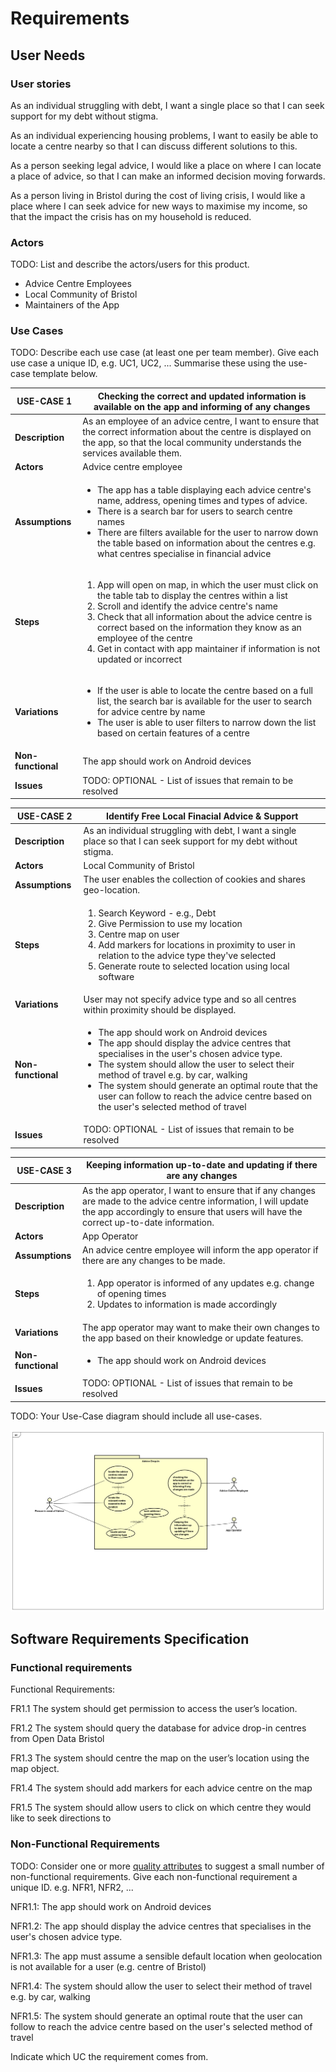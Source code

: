 # Requirements

## User Needs

### User stories
As an individual struggling with debt, I want a single place so that I can seek support for my debt without stigma. 

As an individual experiencing housing problems, I want to easily be able to locate a centre nearby so that I can discuss different solutions to this. 

As a person seeking legal advice, I would like a place on where I can locate a place of advice, so that I can make an informed decision moving forwards. 

As a person living in Bristol during the cost of living crisis, I would like a place where I can seek advice for new ways to maximise my income, so that the impact the crisis has on my household is reduced.

### Actors
TODO: List and describe the actors/users for this product.

- Advice Centre Employees 
- Local Community of Bristol
- Maintainers of the App

### Use Cases
TODO: Describe each use case (at least one per team member).
    Give each use case a unique ID, e.g. UC1, UC2, ...
    Summarise these using the use-case template below.

| USE-CASE 1 | Checking the correct and updated information is available on the app and informing of any changes| 
| -------------------------------------- | ------------------- |
| **Description** |  As an employee of an advice centre, I want to ensure that the correct information about the centre is displayed on the app, so that the local community understands the services available them. |
| **Actors** | Advice centre employee |
| **Assumptions** | <ul> <li> The app has a table displaying each advice centre's name, address, opening times and types of advice. </li> <li>There is a search bar for users to search centre names</li> <li> There are filters available for the user to narrow down the table based on information about the centres e.g. what centres specialise in financial advice </li> </ul> </td></tr>
| **Steps** | <ol> <li> App will open on map, in which the user must click on the table tab to display the centres within a list </li> <li> Scroll and identify the advice centre's name </li> <li> Check that all information about the advice centre is correct based on the information they know as an employee of the centre </li> <li> Get in contact with app maintainer if information is not updated or incorrect </li> </ol> |
| **Variations** | <ul> <li> If the user is able to locate the centre based on a full list, the search bar is available for the user to search for advice centre by name </li> <li> The user is able to user filters to narrow down the list based on certain features of a centre </li> </ul>|
| **Non-functional** | The app should work on Android devices |
| **Issues** | TODO: OPTIONAL - List of issues that remain to be resolved |

| USE-CASE 2 | Identify Free Local Finacial Advice & Support | 
| -------------------------------------- | ------------------- |
| **Description** | As an individual struggling with debt, I want a single place so that I can seek support for my debt without stigma. 
| **Actors** | Local Community of Bristol
| **Assumptions** | The user enables the collection of cookies and shares geo-location. 
| **Steps** | <ol><li> Search Keyword - e.g., Debt</li><li> Give Permission to use my location</li> <li> Centre map on user</li> <li> Add markers for locations in proximity to user in relation to the advice type they've selected</li> <li> Generate route to selected location using local software</li> </ol>
| **Variations** | User may not specify advice type and so all centres within proximity should be displayed. |
| **Non-functional** | <ul> <li>The app should work on Android devices</li> <li>The app should display the advice centres that specialises in the user's chosen advice type.</li> <li>The system should allow the user to select their method of travel e.g. by car, walking</li> <li>The system should generate an optimal route that the user can follow to reach the advice centre based on the user's selected method of travel</li> </ul>|
| **Issues** | TODO: OPTIONAL - List of issues that remain to be resolved |

| USE-CASE 3 | Keeping information up-to-date and updating if there are any changes | 
| -------------------------------------- | ------------------- |
| **Description** | As the app operator, I want to ensure that if any changes are made to the advice centre information, I will update the app accordingly to ensure that users will have the correct up-to-date information. 
| **Actors** | App Operator
| **Assumptions** | An advice centre employee will inform the app operator if there are any changes to be made.
| **Steps** | <ol><li> App operator is informed of any updates e.g. change of opening times</li> <li>Updates to information is made accordingly</li>
| **Variations** | The app operator may want to make their own changes to the app based on their knowledge or update features. |
| **Non-functional** | <ul> <li>The app should work on Android devices</li> </ul>|
| **Issues** | TODO: OPTIONAL - List of issues that remain to be resolved |

TODO: Your Use-Case diagram should include all use-cases.

![Insert your Use-Case Diagram Here](images/use-case.png)

## Software Requirements Specification
### Functional requirements
Functional Requirements:

FR1.1 The system should get permission to access the user’s location.

FR1.2 The system should query the database for advice drop-in centres from Open Data Bristol

FR1.3 The system should centre the map on the user’s location using the map object.

FR1.4 The system should add markers for each advice centre on the map

FR1.5 The system should allow users to click on which centre they would like to seek directions to


### Non-Functional Requirements
TODO: Consider one or more [quality attributes](https://en.wikipedia.org/wiki/ISO/IEC_9126) to suggest a small number of non-functional requirements.
Give each non-functional requirement a unique ID. e.g. NFR1, NFR2, ...

NFR1.1: The app should work on Android devices 

NFR1.2: The app should display the advice centres that specialises in the user's chosen advice type.

NFR1.3: The app must assume a sensible default location when geolocation is not available for a user (e.g. centre of Bristol) 

NFR1.4: The system should allow the user to select their method of travel e.g. by car, walking

NFR1.5: The system should generate an optimal route that the user can follow to reach the advice centre based on the user's selected method of travel

Indicate which UC the requirement comes from.
